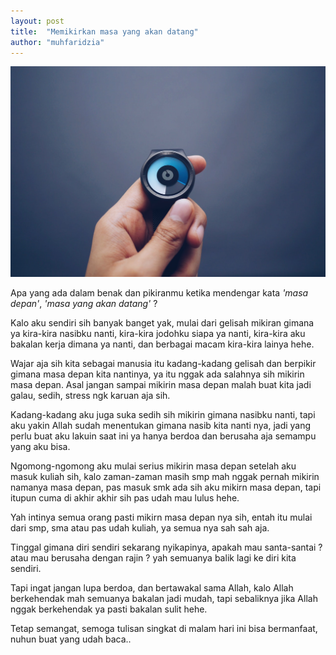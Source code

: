 ```yaml
---
layout: post
title:  "Memikirkan masa yang akan datang"
author: "muhfaridzia"
---
```


![masa-depan](/img/pexels-photo.jpg)

Apa yang ada dalam benak dan pikiranmu ketika mendengar kata *'masa depan'*, *'masa yang akan datang'* ?

Kalo aku sendiri sih banyak banget yak, mulai dari gelisah mikiran gimana ya kira-kira nasibku nanti, kira-kira jodohku siapa ya nanti, kira-kira aku bakalan kerja dimana ya nanti, dan berbagai macam kira-kira lainya hehe.

Wajar aja sih kita sebagai manusia itu kadang-kadang gelisah dan berpikir gimana masa depan kita nantinya, ya itu nggak ada salahnya sih mikirin masa depan. Asal jangan sampai mikirin masa depan malah buat kita jadi galau, sedih, stress ngk karuan aja sih.

Kadang-kadang aku juga suka sedih sih mikirin gimana nasibku nanti, tapi aku yakin Allah sudah menentukan gimana nasib kita nanti nya, jadi yang perlu buat aku lakuin saat ini ya hanya berdoa dan berusaha aja semampu yang aku bisa.

Ngomong-ngomong aku mulai serius mikirin masa depan setelah aku masuk kuliah sih, kalo zaman-zaman masih smp mah nggak pernah mikirin namanya masa depan, pas masuk smk ada sih aku mikirn masa depan, tapi itupun cuma di akhir akhir sih pas udah mau lulus hehe.

Yah intinya semua orang pasti mikirn masa depan nya sih, entah itu mulai dari smp, sma atau pas udah kuliah, ya semua nya sah sah aja.

Tinggal gimana diri sendiri sekarang nyikapinya, apakah mau santa-santai ? atau mau berusaha dengan rajin ? yah semuanya balik lagi ke diri kita sendiri.

Tapi ingat jangan lupa berdoa, dan bertawakal sama Allah, kalo Allah berkehendak mah semuanya bakalan jadi mudah, tapi sebaliknya jika Allah nggak berkehendak ya pasti bakalan sulit hehe.

Tetap semangat, semoga tulisan singkat di malam hari ini bisa bermanfaat, nuhun buat yang udah baca..

